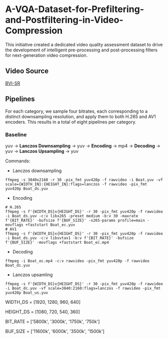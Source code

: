 # A-VQA-Dataset-for-Prefiltering-and-Postfiltering-in-Video-Compression
This initiative created a dedicated video quality assessment dataset to drive the development of intelligent pre-processing and post-processing filters for next-generation video compression.

## Video Source

[BVI-SR](https://data.bris.ac.uk/data/dataset/1gqlebyalf4ha25k228qxh5rqz)

## Pipelines

For each category, we sample four bitrates, each corresponding to a distinct downsampling resolution, and apply them to both H.265 and AV1 encoders. This results in a total of eight pipelines per category.

### Baseline

yuv $\rightarrow$ **Lanczos Downsampling** $\rightarrow$ yuv $\rightarrow$ **Encoding** $\rightarrow$ mp4 $\rightarrow$ **Decoding** $\rightarrow$ yuv $\rightarrow$ **Lanczos Upsampling** $\rightarrow$ yuv

Commands:

- Lanczos downsampling

```
ffmpeg -s 3840x2160 -r 30 -pix_fmt yuv420p -f rawvideo -i Boat.yuv -vf scale={WIDTH_IN}:{HEIGHT_IN}:flags=lanczos -f rawvideo -pix_fmt yuv420p Boat_ds.yuv
```

- Encoding

```
# H.265
ffmpeg -s f'{WIDTH_DS}x{HEIGHT_DS}' -r 30 -pix_fmt yuv420p -f rawvideo -i Boat_ds.yuv -c:v libx265 -preset medium -b:v 30 -maxrate f'{BIT_RATE}' -bufsize f'{BUF_SIZE}' -x265-params profile=main -movflags +faststart Boat_ec.yuv
# AV1
ffmpeg -s f'{WIDTH_DS}x{HEIGHT_DS}' -r 30 -pix_fmt yuv420p -f rawvideo -i Boat_ds.yuv -c:v libsvtav1 -b:v f'{BIT_RATE}' -bufsize f'{BUF_SIZE}' -movflags +faststart Boat_ec.mp4
```

- Decoding

```
ffmpeg -i Boat_ec.mp4 -c:v rawvideo -pix_fmt yuv420p -f rawvideo Boat_dc.yuv
```

- Lanczos upsamling

```
ffmpeg -s f'{WIDTH_DS}x{HEIGHT_DS}' -r 30 -pix_fmt yuv420p -f rawvideo -i Boat_dc.yuv -vf scale=3840:2160:flags=lanczos -f rawvideo -pix_fmt yuv420p Boat_us.yuv
```

WIDTH_DS = [1920, 1280, 960, 640]

HEIGHT_DS = [1080, 720, 540, 360]

BIT_RATE = ['5800k', '3000k', '1750k', '750k']

BUF_SIZE = ['11600k', '6000k', '3500k', '1500k']

